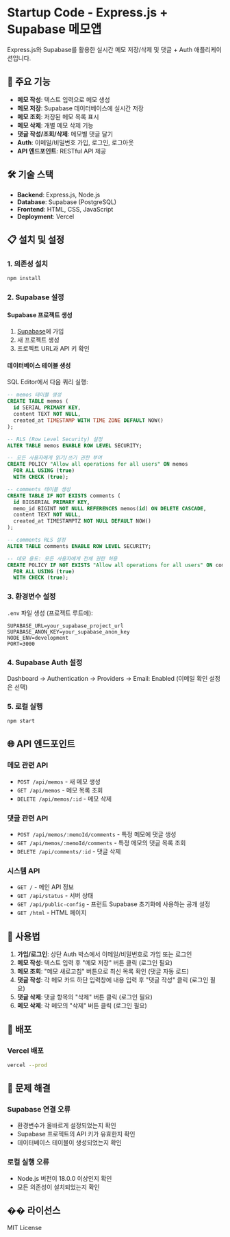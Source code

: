 # Startup Code - Express.js + Supabase 메모앱

Express.js와 Supabase를 활용한 실시간 메모 저장/삭제 및 댓글 + Auth 애플리케이션입니다.

## 🚀 주요 기능

- **메모 작성**: 텍스트 입력으로 메모 생성
- **메모 저장**: Supabase 데이터베이스에 실시간 저장
- **메모 조회**: 저장된 메모 목록 표시
- **메모 삭제**: 개별 메모 삭제 기능
- **댓글 작성/조회/삭제**: 메모별 댓글 달기
 - **Auth**: 이메일/비밀번호 가입, 로그인, 로그아웃
- **API 엔드포인트**: RESTful API 제공

## 🛠️ 기술 스택

- **Backend**: Express.js, Node.js
- **Database**: Supabase (PostgreSQL)
- **Frontend**: HTML, CSS, JavaScript
- **Deployment**: Vercel

## 📋 설치 및 설정

### 1. 의존성 설치
```bash
npm install
```

### 2. Supabase 설정

#### Supabase 프로젝트 생성
1. [Supabase](https://supabase.com)에 가입
2. 새 프로젝트 생성
3. 프로젝트 URL과 API 키 확인

#### 데이터베이스 테이블 생성
SQL Editor에서 다음 쿼리 실행:

```sql
-- memos 테이블 생성
CREATE TABLE memos (
  id SERIAL PRIMARY KEY,
  content TEXT NOT NULL,
  created_at TIMESTAMP WITH TIME ZONE DEFAULT NOW()
);

-- RLS (Row Level Security) 설정
ALTER TABLE memos ENABLE ROW LEVEL SECURITY;

-- 모든 사용자에게 읽기/쓰기 권한 부여
CREATE POLICY "Allow all operations for all users" ON memos
  FOR ALL USING (true)
  WITH CHECK (true);

-- comments 테이블 생성
CREATE TABLE IF NOT EXISTS comments (
  id BIGSERIAL PRIMARY KEY,
  memo_id BIGINT NOT NULL REFERENCES memos(id) ON DELETE CASCADE,
  content TEXT NOT NULL,
  created_at TIMESTAMPTZ NOT NULL DEFAULT NOW()
);

-- comments RLS 설정
ALTER TABLE comments ENABLE ROW LEVEL SECURITY;

-- 데모 용도: 모든 사용자에게 전체 권한 허용
CREATE POLICY IF NOT EXISTS "Allow all operations for all users" ON comments
  FOR ALL USING (true)
  WITH CHECK (true);
```

### 3. 환경변수 설정

`.env` 파일 생성 (프로젝트 루트에):

```env
SUPABASE_URL=your_supabase_project_url
SUPABASE_ANON_KEY=your_supabase_anon_key
NODE_ENV=development
PORT=3000
```

### 4. Supabase Auth 설정

Dashboard → Authentication → Providers → Email: Enabled (이메일 확인 설정은 선택)

### 5. 로컬 실행
```bash
npm start
```

## 🌐 API 엔드포인트

### 메모 관련 API
- `POST /api/memos` - 새 메모 생성
- `GET /api/memos` - 메모 목록 조회
- `DELETE /api/memos/:id` - 메모 삭제

### 댓글 관련 API
- `POST /api/memos/:memoId/comments` - 특정 메모에 댓글 생성
- `GET /api/memos/:memoId/comments` - 특정 메모의 댓글 목록 조회
- `DELETE /api/comments/:id` - 댓글 삭제

### 시스템 API
- `GET /` - 메인 API 정보
- `GET /api/status` - 서버 상태
- `GET /api/public-config` - 프런트 Supabase 초기화에 사용하는 공개 설정
- `GET /html` - HTML 페이지

## 📱 사용법

1. **가입/로그인**: 상단 Auth 박스에서 이메일/비밀번호로 가입 또는 로그인
2. **메모 작성**: 텍스트 입력 후 "메모 저장" 버튼 클릭 (로그인 필요)
2. **메모 조회**: "메모 새로고침" 버튼으로 최신 목록 확인 (댓글 자동 로드)
3. **댓글 작성**: 각 메모 카드 하단 입력창에 내용 입력 후 "댓글 작성" 클릭 (로그인 필요)
4. **댓글 삭제**: 댓글 항목의 "삭제" 버튼 클릭 (로그인 필요)
5. **메모 삭제**: 각 메모의 "삭제" 버튼 클릭 (로그인 필요)

## 🚀 배포

### Vercel 배포
```bash
vercel --prod
```

## 🔧 문제 해결

### Supabase 연결 오류
- 환경변수가 올바르게 설정되었는지 확인
- Supabase 프로젝트의 API 키가 유효한지 확인
- 데이터베이스 테이블이 생성되었는지 확인

### 로컬 실행 오류
- Node.js 버전이 18.0.0 이상인지 확인
- 모든 의존성이 설치되었는지 확인

## �� 라이선스

MIT License
